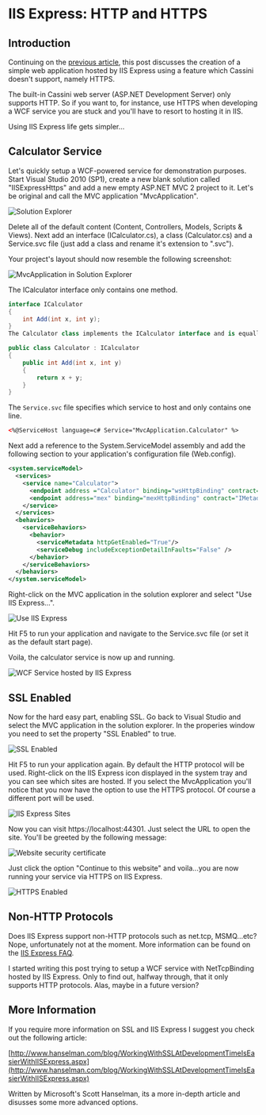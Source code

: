 # IIS Express: HTTP and HTTPS

## Introduction

Continuing on the [previous article](../part-1/README.md), this post discusses the creation of a simple web application hosted by IIS Express using a feature which Cassini doesn't support, namely HTTPS.

The built-in Cassini web server (ASP.NET Development Server) only supports HTTP. So if you want to, for instance, use HTTPS when developing a WCF service you are stuck and you'll have to resort to hosting it in IIS.

Using IIS Express life gets simpler...

## Calculator Service

Let's quickly setup a WCF-powered service for demonstration purposes. Start Visual Studio 2010 (SP1), create a new blank solution called "IISExpressHttps" and add a new empty ASP.NET MVC 2 project to it. Let's be original and call the MVC application "MvcApplication".

![Solution Explorer](images/https1.png "Solution Explorer")

Delete all of the default content (Content, Controllers, Models, Scripts & Views). Next add an interface (ICalculator.cs), a class (Calculator.cs) and a Service.svc file (just add a class and rename it's extension to ".svc").

Your project's layout should now resemble the following screenshot:

![MvcApplication in Solution Explorer](images/https2.png "MvcApplication in Solution Explorer")

The ICalculator interface only contains one method.

```csharp
interface ICalculator
{
    int Add(int x, int y);
}
The Calculator class implements the ICalculator interface and is equally simple.

public class Calculator : ICalculator
{
    public int Add(int x, int y)
    {
        return x + y;
    }
}
```

The `Service.svc` file specifies which service to host and only contains one line.

```xml
<%@ServiceHost language=c# Service="MvcApplication.Calculator" %>
```

Next add a reference to the System.ServiceModel assembly and add the following section to your application's configuration file (Web.config).

```xml
<system.serviceModel>
  <services>
    <service name="Calculator">
      <endpoint address ="Calculator" binding="wsHttpBinding" contract="ICalculator" />
      <endpoint address="mex" binding="mexHttpBinding" contract="IMetadataExchange"/>
    </service>
  </services>
  <behaviors>
    <serviceBehaviors>
      <behavior>
        <serviceMetadata httpGetEnabled="True"/>
        <serviceDebug includeExceptionDetailInFaults="False" />
      </behavior>
    </serviceBehaviors>
  </behaviors>
</system.serviceModel>
```

Right-click on the MVC application in the solution explorer and select "Use IIS Express...".

![Use IIS Express](images/https3.png "Use IIS Express")

Hit F5 to run your application and navigate to the Service.svc file (or set it as the default start page).

Voila, the calculator service is now up and running.

![WCF Service hosted by IIS Express](images/https4.png "WCF Service hosted by IIS Express")

## SSL Enabled

Now for the hard easy part, enabling SSL. Go back to Visual Studio and select the MVC application in the solution explorer. In the properies window you need to set the property "SSL Enabled" to true.

![SSL Enabled](images/https5.png "SSL Enabled")

Hit F5 to run your application again. By default the HTTP protocol will be used. Right-click on the IIS Express icon displayed in the system tray and you can see which sites are hosted. If you select the MvcApplication you'll notice that you now have the option to use the HTTPS protocol. Of course a different port will be used.

![IIS Express Sites](images/https61.png "IIS Express Sites")

Now you can visit https://localhost:44301. Just select the URL to open the site. You'll be greeted by the following message:

![Website security certificate](images/https7.png "Website security certificate")

Just click the option "Continue to this website" and voila...you are now running your service via HTTPS on IIS Express.

![HTTPS Enabled](images/https8.png "HTTPS Enabled")

## Non-HTTP Protocols

Does IIS Express support non-HTTP protocols such as net.tcp, MSMQ...etc? Nope, unfortunately not at the moment. More information can be found on the [IIS Express FAQ](http://learn.iis.net/page.aspx/901/iis-express-faq/).

I started writing this post trying to setup a WCF service with NetTcpBinding hosted by IIS Express. Only to find out, halfway through, that it only supports HTTP protocols. Alas, maybe in a future version?

## More Information

If you require more information on SSL and IIS Express I suggest you check out the following article:

[http://www.hanselman.com/blog/WorkingWithSSLAtDevelopmentTimeIsEasierWithIISExpress.aspx](http://www.hanselman.com/blog/WorkingWithSSLAtDevelopmentTimeIsEasierWithIISExpress.aspx)

Written by Microsoft's Scott Hanselman, its a more in-depth article and disusses some more advanced options.

